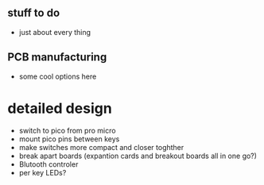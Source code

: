 ## stuff to do
- just about every thing
## PCB manufacturing
- some cool options here

# detailed design
- switch to pico from pro micro
- mount pico pins between keys
- make switches more compact and closer toghther
- break apart boards (expantion cards and breakout boards all in one go?)
- Blutooth controler 
- per key LEDs?

